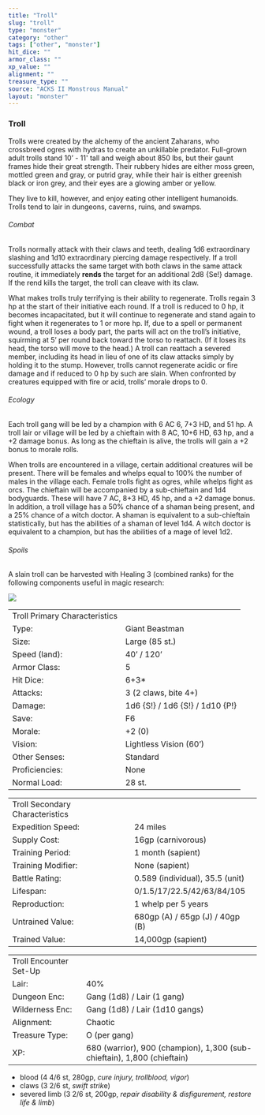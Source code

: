 ```yaml
---
title: "Troll"
slug: "troll"
type: "monster"
category: "other"
tags: ["other", "monster"]
hit_dice: ""
armor_class: ""
xp_value: ""
alignment: ""
treasure_type: ""
source: "ACKS II Monstrous Manual"
layout: "monster"
---
```


### Troll

Trolls were created by the alchemy of the ancient Zaharans, who crossbreed ogres with hydras to
create an unkillable predator. Full-grown adult trolls stand 10’ - 11' tall and weigh about 850 lbs,
but their gaunt frames hide their great strength. Their rubbery hides are either moss green, mottled
green and gray, or putrid gray, while their hair is either greenish black or iron grey, and their
eyes are a glowing amber or yellow.

They live to kill, however, and enjoy eating other intelligent humanoids. Trolls tend to lair in
dungeons, caverns, ruins, and swamps.

###### Combat

Trolls normally attack with their claws and teeth, dealing 1d6 extraordinary slashing and 1d10
extraordinary piercing damage respectively. If a troll successfully attacks the same target with
both claws in the same attack routine, it immediately **rends** the target for an additional 2d8
{Se!} damage. If the rend kills the target, the troll can cleave with its claw.

What makes trolls truly terrifying is their ability to regenerate. Trolls regain 3 hp at the start
of their initiative each round. If a troll is reduced to 0 hp, it becomes incapacitated, but it will
continue to regenerate and stand again to fight when it regenerates to 1 or more hp. If, due to a
spell or permanent wound, a troll loses a body part, the parts will act on the troll’s initiative,
squirming at 5’ per round back toward the torso to reattach. (If it loses its head, the torso will
move to the head.) A troll can reattach a severed member, including its head in lieu of one of its
claw attacks simply by holding it to the stump. However, trolls cannot regenerate acidic or fire
damage and if reduced to 0 hp by such are slain. When confronted by creatures equipped with fire or
acid, trolls’ morale drops to 0.

###### Ecology

Each troll gang will be led by a champion with 6 AC 6, 7+3 HD, and 51 hp. A troll lair or village
will be led by a chieftain with 8 AC, 10+6 HD, 63 hp, and a +2 damage bonus. As long as the
chieftain is alive, the trolls will gain a +2 bonus to morale rolls.

When trolls are encountered in a village, certain additional creatures will be present. There will
be females and whelps equal to 100% the number of males in the village each. Female trolls fight as
ogres, while whelps fight as orcs. The chieftain will be accompanied by a sub-chieftain and 1d4
bodyguards. These will have 7 AC, 8+3 HD, 45 hp, and a +2 damage bonus. In addition, a troll village
has a 50% chance of a shaman being present, and a 25% chance of a witch doctor. A shaman is
equivalent to a sub-chieftain statistically, but has the abilities of a shaman of level 1d4. A witch
doctor is equivalent to a champion, but has the abilities of a mage of level 1d2.

###### Spoils

A slain troll can be harvested with Healing 3 (combined ranks) for the following components useful
in magic research:

![](data:image/png;base64...)

|  |  |
| --- | --- |
| Troll Primary Characteristics | |
| Type: | Giant Beastman |
| Size: | Large (85 st.) |
| Speed (land): | 40’ / 120’ |
| Armor Class: | 5 |
| Hit Dice: | 6+3\* |
| Attacks: | 3 (2 claws, bite 4+) |
| Damage: | 1d6 {S!} / 1d6 {S!} / 1d10 {P!} |
| Save: | F6 |
| Morale: | +2 (0) |
| Vision: | Lightless Vision (60’) |
| Other Senses: | Standard |
| Proficiencies: | None |
| Normal Load: | 28 st. |

|  |  |
| --- | --- |
| Troll Secondary Characteristics | |
| Expedition Speed: | 24 miles |
| Supply Cost: | 16gp (carnivorous) |
| Training Period: | 1 month (sapient) |
| Training Modifier: | None (sapient) |
| Battle Rating: | 0.589 (individual), 35.5 (unit) |
| Lifespan: | 0/1.5/17/22.5/42/63/84/105 |
| Reproduction: | 1 whelp per 5 years |
| Untrained Value: | 680gp (A) / 65gp (J) / 40gp (B) |
| Trained Value: | 14,000gp (sapient) |

|  |  |
| --- | --- |
| Troll Encounter Set-Up | |
| Lair: | 40% |
| Dungeon Enc: | Gang (1d8) / Lair (1 gang) |
| Wilderness Enc: | Gang (1d8) / Lair (1d10 gangs) |
| Alignment: | Chaotic |
| Treasure Type: | O (per gang) |
| XP: | 680 (warrior), 900 (champion), 1,300 (sub-chieftain), 1,800 (chieftain) |

* blood (4 4/6 st, 280gp, *cure injury, trollblood, vigor*)
* claws (3 2/6 st, *swift strik*e)
* severed limb (3 2/6 st, 200gp, *repair disability & disfigurement, restore life & limb*)
